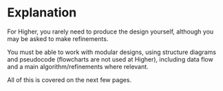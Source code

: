 # Explanation

For Higher, you rarely need to produce the design yourself, although you may be asked to make refinements.

You must be able to work with modular designs, using structure diagrams and pseudocode (flowcharts are not used at Higher), including data flow and a main algorithm/refinements where relevant. 

All of this is covered on the next few pages.





